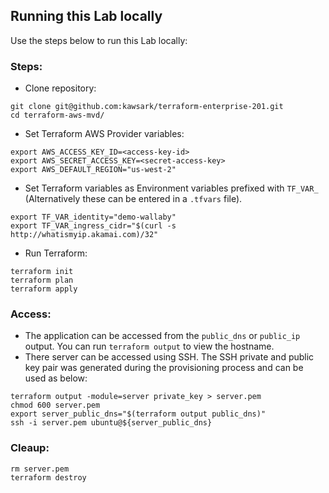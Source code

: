 ## Running this Lab locally

Use the steps below to run this Lab locally:

### Steps:
- Clone repository:
```
git clone git@github.com:kawsark/terraform-enterprise-201.git
cd terraform-aws-mvd/
```
- Set Terraform AWS Provider variables:
```
export AWS_ACCESS_KEY_ID=<access-key-id>
export AWS_SECRET_ACCESS_KEY=<secret-access-key>
export AWS_DEFAULT_REGION="us-west-2"
```
- Set Terraform variables as Environment variables prefixed with `TF_VAR_` (Alternatively these can be entered in a `.tfvars` file).
```
export TF_VAR_identity="demo-wallaby"
export TF_VAR_ingress_cidr="$(curl -s http://whatismyip.akamai.com)/32"
```
- Run Terraform:
```
terraform init
terraform plan
terraform apply
```

### Access:
  - The application can be accessed from the `public_dns` or `public_ip` output. You can run `terraform output` to view the hostname.
  - There server can be accessed using SSH. The SSH private and public key pair was generated during the provisioning process and can be used as below:
```
terraform output -module=server private_key > server.pem
chmod 600 server.pem
export server_public_dns="$(terraform output public_dns)"
ssh -i server.pem ubuntu@${server_public_dns}
```

### Cleaup:
```
rm server.pem
terraform destroy
```
